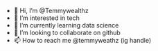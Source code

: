 - 👋 Hi, I’m @Temmywealthz
- 👀 I’m interested in tech
- 🌱 I’m currently learning data science
- 💞️ I’m looking to collaborate on github
- 📫 How to reach me @temmyweathz (ig handle)

<!---
Temmywealthz/Temmywealthz is a ✨ special ✨ repository because its `README.md` (this file) appears on your GitHub profile.
You can click the Preview link to take a look at your changes.
--->
